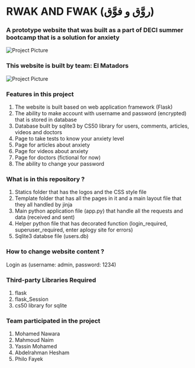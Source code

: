 # RWAK AND FWAK (روَّق و فوَّق)

### A prototype website that was built as a part of DECI summer bootcamp that is a solution for anxiety
![Project Picture](https://github.com/nawara2007/Rwak-and-Fwak/blob/main/static/logo.png)

### This website is built by team: El Matadors
![Project Picture](https://github.com/nawara2007/Rwak-and-Fwak/blob/main/static/website.png)

### Features in this project
1. The website is built based on web application framework (Flask) 
2. The ability to make account with username and password (encrypted) that is stored in database
3. Database built by sqlite3 by CS50 library for users, comments, articles, videos and doctors
4. Page to take tests to know your anxiety level
5. Page for articles about anxiety
6. Page for videos about anxiety
7. Page for doctors (fictional for now)
8. The ability to change your password

### What is in this repository ?
1. Statics folder that has the logos and the CSS style file
2. Template folder that has all the pages in it and a main layout file that they all handled by jinja
3. Main python application file (app.py) that handle all the requests and data (received and sent) 
4. Helper python file that has decorated function (login_required, superuser_required, enter aplogy site for errors)
5. Sqlite3 databse file (users.db)

### How to change website content ?
Login as (username: admin, password: 1234)

### Third-party Libraries Required
1. flask
2. flask_Session
3. cs50 library for sqlite

### Team participated in the project
1. Mohamed Nawara
2. Mahmoud Naim
3. Yassin Mohamed
4. Abdelrahman Hesham
5. Philo Fayek
